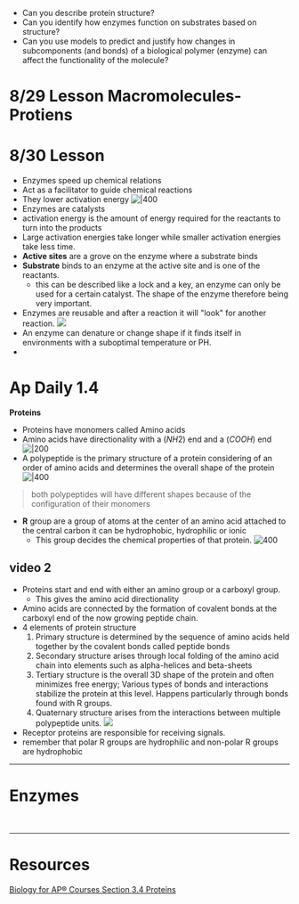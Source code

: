 - Can you describe protein structure?
- Can you identify how enzymes function on substrates based on structure?
- Can you use models to predict and justify how changes in subcomponents (and bonds) of a biological polymer (enzyme) can affect the functionality of the molecule?


# 8/29 Lesson Macromolecules-Protiens




# 8/30 Lesson
- Enzymes speed up chemical relations
- Act as a facilitator to guide chemical reactions
- They lower activation energy
![|400](https://i.imgur.com/XhEw2nV.png)
- Enzymes are catalysts 
- activation energy is the amount of energy required for the reactants to turn into the products
- Large activation energies take longer while smaller activation energies take less time.
- **Active sites** are a grove on the enzyme where a substrate binds
- **Substrate** binds to an enzyme at the active site and is one of the reactants.
	- this can be described like a lock and a key, an enzyme can only be used for a certain catalyst. The shape of the enzyme therefore being very important.
- Enzymes are reusable and after a reaction it will "look" for another reaction. 
![](https://i.imgur.com/bhaY9i6.png)
- An enzyme can denature or change shape if it finds itself in environments with a suboptimal temperature or PH.
- 

# Ap Daily 1.4
**Proteins**
- Proteins have monomers called Amino acids 
- Amino acids have directionality with a $(NH2)$ end and a $(COOH)$ end
![|200](https://i.imgur.com/GXF83ox.png)
- A polypeptide is the primary structure of a protein considering of an order of amino acids and determines the overall shape of the protein 
![|400](https://i.imgur.com/QoLv2Hj.png)
> both polypeptides will have different shapes because of the  configuration of their monomers

- **R** group are a group of atoms at the center of an amino acid  attached to the central carbon it can be hydrophobic, hydrophilic or ionic
	- This group decides the chemical properties of that protein.
![400](https://i.imgur.com/MWcfl4L.png)


## **video 2**
- Proteins start and end with either an amino group or a carboxyl group.
	- This gives the amino acid directionality
- Amino acids are connected by the formation of covalent bonds at the carboxyl end of the now growing peptide chain.
- 4 elements of protein structure
	1.  Primary structure is determined by the sequence of amino acids held together by the covalent bonds called peptide bonds
	2. Secondary structure arises through local folding of the amino acid chain into elements such as alpha-helices and beta-sheets
	3. Tertiary structure is the overall 3D shape of the protein and often minimizes free energy; Various types of bonds and interactions stabilize the protein at this level. Happens particularly through bonds found with R groups.
	4. Quaternary structure arises from the interactions between multiple polypeptide units. 
![](https://i.imgur.com/XbYI2lw.png)
- Receptor proteins are responsible for receiving signals.
-  remember that polar R groups are hydrophilic and non-polar R groups are hydrophobic 


---



# Enzymes 






&emsp;

---
# Resources

[Biology for AP® Courses Section 3.4 Proteins](https://openstax.org/books/biology-ap-courses/pages/3-4-proteins)